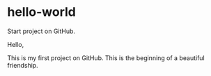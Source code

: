 # hello-world
Start project on GitHub.

Hello,

This is my first project on GitHub.
This is the beginning of a beautiful friendship.
